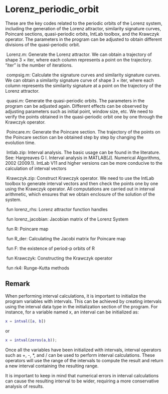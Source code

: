 # Lorenz_periodic_orbit
These are the key codes related to the periodic orbits of the Lorenz system, including the generation of the Lorenz attractor, similarity signature curves, Poincaré sections, quasi-periodic orbits, IntLab toolbox, and the Krawczyk operator. The parameters in the program can be adjusted to obtain different divisions of the quasi-periodic orbit.

​		Lorenz.m: Generate the Lorenz attractor. We can obtain a trajectory of shape 3 × iter, where each column represents a point on the trajectory. “iter” is the number of iterations.



​		compsig.m: Calculate the signature curves and similarity signature curves.  We can obtain a similarity signature curve of shape 3 × iter, where each column represents the similarity signature at a point on the trajectory of the Lorenz attractor.



​		quasi.m: Generate the quasi-periodic orbits. The parameters in the program can be adjusted again. Different effects can be observed by adjusting parameters such as initial point, window size, etc. We need to verify the points obtained in the quasi-periodic orbit one by one through the Krawczyk operator.



​		Poincare.m: Generate the Poincare section. The trajectory of the points on the Poincare section can be obtained step by step by changing the evolution time.



​		Intlab.zip: Interval analysis. The basic usage can be found in the literature. See: Hargreaves G I. Interval analysis in MATLAB[J]. Numerical Algorithms, 2002 (2009.1). IntLab V11 and higher versions can be more conducive to the calculation of interval vectors



​		Krawczyk.zip: Construct Krawczyk operator. We need to use the IntLab toolbox to generate interval vectors and then check the points one by one using the Krawczyk operator. All computations are carried out in interval arithmetic, which ensures that we obtain enclosure of the solution of the system. 

​				fun lorenz_rhs: Lorenz attractor function handles

​				fun lorenz_jacobian: Jacobian matrix of the Lorenz System

​				fun R: Poincare map

​				fun R_der: Calculating the Jacobi matrix for Poincare map

​				fun F: the existence of period-p orbits of R

​				fun Krawczyk:  Constructing the Krawczyk operator

​				fun rk4: Runge-Kutta methods



## Remark

When performing interval calculations, it is important to initialize the program variables with intervals. This can be achieved by creating intervals using the interval data type in the initialization section of the program. For instance, for a variable named x, an interval can be initialized as:

```matlab
x = intval([a, b]) 
```

or

```matlab
x = intval(zeros(a,b));
```

Once all the variables have been initialized with intervals, interval operators such as +, -, *, and / can be used to perform interval calculations. These operators will use the range of the intervals to compute the result and return a new interval containing the resulting range.

It is important to keep in mind that numerical errors in interval calculations can cause the resulting interval to be wider, requiring a more conservative analysis of results. 

